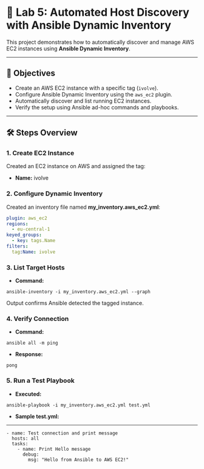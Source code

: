 # 🧠 Lab 5: Automated Host Discovery with Ansible Dynamic Inventory

This project demonstrates how to automatically discover and manage AWS EC2 instances using **Ansible Dynamic Inventory**.

---

## 🚀 Objectives
- Create an AWS EC2 instance with a specific tag (`ivolve`).
- Configure Ansible Dynamic Inventory using the `aws_ec2` plugin.
- Automatically discover and list running EC2 instances.
- Verify the setup using Ansible ad-hoc commands and playbooks.

---

## 🛠️ Steps Overview

### 1. Create EC2 Instance
Created an EC2 instance on AWS and assigned the tag:
- **Name:** ivolve

### 2. Configure Dynamic Inventory
Created an inventory file named **my_inventory.aws_ec2.yml**:

```yaml
plugin: aws_ec2
regions:
  - eu-central-1
keyed_groups:
  - key: tags.Name
filters:
  tag:Name: ivolve
```
### 3. List Target Hosts

- **Command:**
```
ansible-inventory -i my_inventory.aws_ec2.yml --graph
```

Output confirms Ansible detected the tagged instance.

### 4. Verify Connection

- **Command:**
```
ansible all -m ping
```

- **Response:**
```
pong
```
### 5. Run a Test Playbook

- **Executed:**
```
ansible-playbook -i my_inventory.aws_ec2.yml test.yml
```

- **Sample test.yml:**

---
```
- name: Test connection and print message
  hosts: all
  tasks:
    - name: Print Hello message
      debug:
        msg: "Hello from Ansible to AWS EC2!"
```
